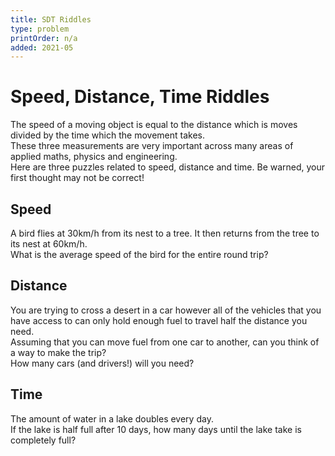 ```yaml
---
title: SDT Riddles
type: problem
printOrder: n/a
added: 2021-05
---
```


# Speed, Distance, Time Riddles

The speed of a moving object is equal to the distance which is moves divided by the time which the movement takes.  
These three measurements are very important across many areas of applied maths, physics and engineering.  
Here are three puzzles related to speed, distance and time. Be warned, your first thought may not be correct!

## Speed

A bird flies at 30km/h from its nest to a tree. It then returns from the tree to its nest at 60km/h.  
What is the average speed of the bird for the entire round trip?

## Distance

You are trying to cross a desert in a car however all of the vehicles that you have access to can only hold enough fuel to travel half the distance you need.  
Assuming that you can move fuel from one car to another, can you think of a way to make the trip?  
How many cars (and drivers!) will you need?

## Time

The amount of water in a lake doubles every day.  
If the lake is half full after 10 days, how many days until the lake take is completely full?
